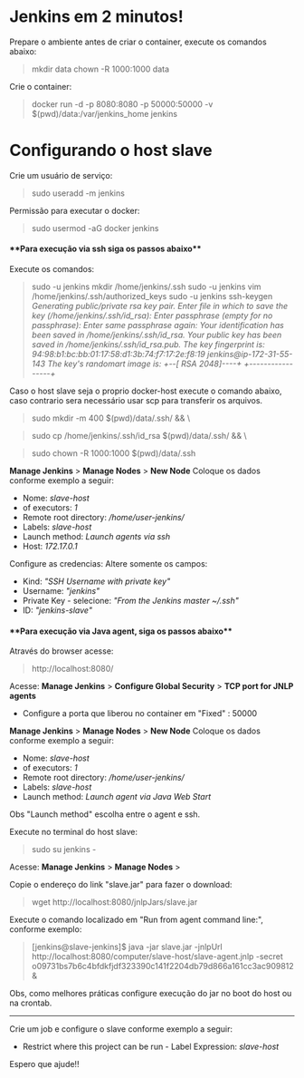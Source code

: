 
Jenkins em 2 minutos!
===================

Prepare o ambiente antes de criar o container, execute os comandos abaixo:
>mkdir data
chown -R 1000:1000 data

Crie o container:
>docker run -d -p 8080:8080 -p 50000:50000 -v $(pwd)/data:/var/jenkins_home jenkins

Configurando o host slave
===========

Crie um usuário de serviço:
>sudo useradd  -m jenkins

Permissão para executar o docker:
>sudo usermod  -aG  docker jenkins

 <h4>**Para execução via ssh siga os passos abaixo**</h4>

Execute os comandos:
> sudo -u jenkins mkdir /home/jenkins/.ssh
sudo -u jenkins vim /home/jenkins/.ssh/authorized_keys
sudo -u jenkins ssh-keygen
>*Generating public/private rsa key pair.*
*Enter file in which to save the key (/home/jenkins/.ssh/id_rsa):*
*Enter passphrase (empty for no passphrase):*
*Enter same passphrase again:*
*Your identification has been saved in /home/jenkins/.ssh/id_rsa.*
*Your public key has been saved in /home/jenkins/.ssh/id_rsa.pub.*
*The key fingerprint is:*
*94:98:b1:bc:bb:01:17:58:d1:3b:74:f7:17:2e:f8:19 jenkins@ip-172-31-55-143*
*The key's randomart image is:*
*+--[ RSA 2048]----+*
*+-----------------+*

Caso o host slave seja o proprio docker-host execute o comando abaixo, caso contrario sera necessário usar scp para transferir os arquivos.
 >sudo mkdir -m 400 $(pwd)/data/.ssh/ && \

>sudo cp /home/jenkins/.ssh/id_rsa  $(pwd)/data/.ssh/  && \

>sudo chown -R 1000:1000 $(pwd)/data/.ssh
 
 **Manage Jenkins** > **Manage Nodes** > **New Node** 
Coloque os dados conforme exemplo a seguir:

- Nome: *slave-host*
- of executors: *1*
- Remote root directory: */home/user-jenkins/*
- Labels: *slave-host*
- Launch method: *Launch agents via ssh*
- Host: *172.17.0.1*

Configure as credencias:
Altere somente os campos:

- Kind: *"SSH Username with private key"*
- Username: *"jenkins"*
- Private Key - selecione: *"From the Jenkins master ~/.ssh"*
- ID: *"jenkins-slave"*

<h4>**Para execução via Java agent, siga os passos abaixo**</h4>

 Através do browser acesse:  
 >http://localhost:8080/
 
 Acesse: **Manage Jenkins** > **Configure Global Security** >  	**TCP port for JNLP agents**

 - Configure a porta que liberou no container em "Fixed" : 50000

**Manage Jenkins** > **Manage Nodes** > **New Node** 
Coloque os dados conforme exemplo a seguir:

- Nome: *slave-host*
- of executors: *1*
- Remote root directory: */home/user-jenkins/*
- Labels: *slave-host*
- Launch method: *Launch agent via Java Web Start*

Obs "Launch method" escolha entre o agent e ssh.

Execute no terminal do host slave:

>sudo su jenkins -

Acesse: **Manage Jenkins** > **Manage Nodes** >

Copie o endereço do link "slave.jar" para fazer o download:

>wget http://localhost:8080/jnlpJars/slave.jar

Execute o comando localizado em "Run from agent command line:", conforme exemplo:
> [jenkins@slave-jenkins]$ java -jar slave.jar -jnlpUrl http://localhost:8080/computer/slave-host/slave-agent.jnlp -secret o09731bs7b6c4bfdkfjdf323390c141f2204db79d866a161cc3ac909812 & 

Obs, como melhores práticas configure execução do jar no boot do host ou na crontab.
____
Crie um job e configure o slave conforme exemplo a seguir:

- Restrict where this project can be run - Label Expression: *slave-host*
 
 Espero que ajude!!
